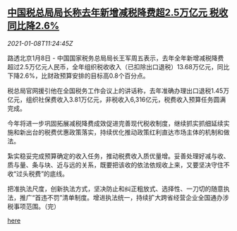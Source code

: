 <!--1610108607000-->
[中国税总局局长称去年新增减税降费超2.5万亿元 税收同比降2.6%](https://cn.reuters.com/article/china-tax-bureau-wangjun-0108-idCNKBS29D1D5)
------

<div><i>2021-01-08T11:24:45Z</i></div><p>路透北京1月8日 - 中国国家税务总局局长王军周五表示，去年全年新增减税降费超过2.5万亿元人民币，全年组织税收收入（已扣除出口退税）13.68万亿元，同比下降2.6%，比财政预算安排的目标高0.8个百分点。</p><p>税总局官网援引他在全国税务工作会议上的讲话称，去年准确办理出口退税1.45万亿元，组织社保费收入3.81万亿元，非税收入6,316亿元，税费收入预算任务圆满完成。</p><p>今年将进一步巩固拓展减税降费成效促进完善现代税收制度，继续抓实抓细延续实施和新出台的税费优惠政策落实，持续优化推动政策红利直达市场主体的机制和做法。</p><p>紮实稳妥完成预算确定的收入任务，推动税费收入质优量增。妥善处理好减与收、质与量、条与块、近与远的关系，既要把该收的依法依规收上来，又要坚决守住不收“过头税费”的底线。</p><p>把准执法尺度，创新执法方式，坚决防止和纠正粗放式、选择性、一刀切的随意执法，推广“首违不罚”清单制度。增进执法统一，持续扩大跨省经营企业全国通办涉税事项范围。（完）</p><p><a href="http://www.chinatax.gov.cn/chinatax/n810219/n810724/c5160614/content.html">here</a></p>
